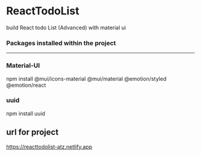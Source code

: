 # ReactTodoList

build React todo List (Advanced) with material ui

### Packages installed within the project

---

### Material-UI

npm install @mui/icons-material @mui/material @emotion/styled @emotion/react

### uuid

npm install uuid

## url for project

https://reacttodolist-atz.netlify.app
